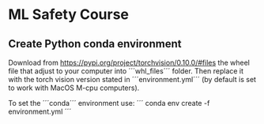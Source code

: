 # ML Safety Course

## Create Python conda environment

Download from https://pypi.org/project/torchvision/0.10.0/#files the wheel file that adjust to your computer into ´´´whl_files´´´ folder. Then replace it with the torch vision version stated in ´´´environment.yml´´´ (by default is set to work with MacOS M-cpu computers).

To set the ´´´conda´´´ environment use:
´´´
conda env create -f environment.yml
´´´